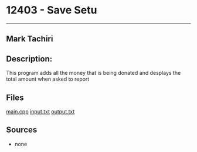 # 12403 - Save Setu
---
## Mark Tachiri
## Description:
This program adds all the money that is being donated and desplays the total amount when asked to report
## Files
[main.cpp](https://github.com/moononmoon/4883_prog_tech/blob/master/assignments/A03/12403/main.cpp)
[input.txt](https://github.com/moononmoon/4883_prog_tech/blob/master/assignments/A03/12403/input.txt)
[output.txt](https://github.com/moononmoon/4883_prog_tech/blob/master/assignments/A03/12403/output.txt)
## Sources
- none
